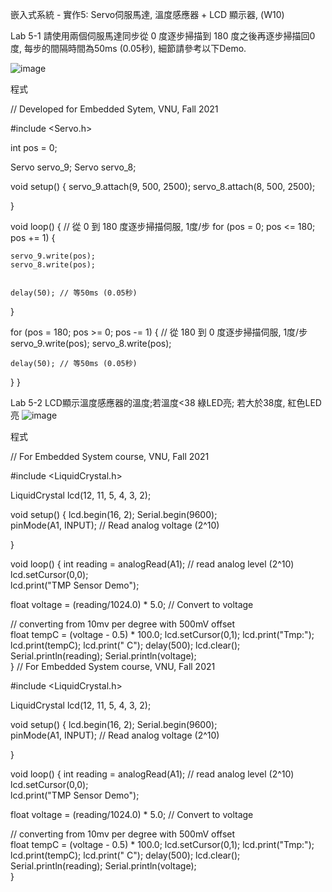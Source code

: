 

嵌入式系統 - 實作5: Servo伺服馬達, 溫度感應器 + LCD 顯示器,  (W10)

Lab 5-1 請使用兩個伺服馬達同步從 0 度逐步掃描到 180 度之後再逐步掃描回0度, 每步的間隔時間為50ms (0.05秒), 細節請參考以下Demo.

![image](https://user-images.githubusercontent.com/89329457/138580127-3b79f57a-0b10-4c98-b84d-de6c6fb65291.png)

程式

// Developed for Embedded Sytem, VNU, Fall 2021

#include <Servo.h>

int pos = 0;

Servo servo_9;
Servo servo_8;

void setup()
{
  servo_9.attach(9, 500, 2500);
  servo_8.attach(8, 500, 2500);
  
}

void loop()
{
// 從 0 到 180 度逐步掃描伺服, 1度/步
  for (pos = 0; pos <= 180; pos += 1) {

    servo_9.write(pos);
    servo_8.write(pos);
       

    delay(50); // 等50ms (0.05秒)
  }
  
  for (pos = 180; pos >= 0; pos -= 1) {
// 從 180 到 0 度逐步掃描伺服, 1度/步
    servo_9.write(pos);
     servo_8.write(pos);
        

    delay(50); // 等50ms (0.05秒)
  }
}

Lab 5-2 LCD顯示溫度感應器的溫度;若溫度<38 綠LED亮; 若大於38度, 紅色LED亮
![image](https://user-images.githubusercontent.com/89329457/138702898-45df87c2-619c-4793-846f-0462e1fd229e.png)

程式

// For Embedded System course, VNU, Fall 2021 

#include <LiquidCrystal.h>

LiquidCrystal lcd(12, 11, 5, 4, 3, 2);

void setup() {
  lcd.begin(16, 2);
  Serial.begin(9600);	
  pinMode(A1, INPUT); // Read analog voltage (2^10)

}

void loop() {
  int reading = analogRead(A1);  // read analog level (2^10)
  lcd.setCursor(0,0);  
  lcd.print("TMP Sensor Demo");

  float voltage = (reading/1024.0) * 5.0; // Convert to voltage
  
  // converting from 10mv per degree with 500mV offset  
  float tempC = (voltage - 0.5) * 100.0; 
  lcd.setCursor(0,1);
  lcd.print("Tmp:");
  lcd.print(tempC);
  lcd.print(" C");
  delay(500);
  lcd.clear();
  Serial.println(reading);
  Serial.println(voltage);  
}
// For Embedded System course, VNU, Fall 2021 

#include <LiquidCrystal.h>

LiquidCrystal lcd(12, 11, 5, 4, 3, 2);

void setup() {
  lcd.begin(16, 2);
  Serial.begin(9600);	
  pinMode(A1, INPUT); // Read analog voltage (2^10)

}

void loop() {
  int reading = analogRead(A1);  // read analog level (2^10)
  lcd.setCursor(0,0);  
  lcd.print("TMP Sensor Demo");

  float voltage = (reading/1024.0) * 5.0; // Convert to voltage
  
  // converting from 10mv per degree with 500mV offset  
  float tempC = (voltage - 0.5) * 100.0; 
  lcd.setCursor(0,1);
  lcd.print("Tmp:");
  lcd.print(tempC);
  lcd.print(" C");
  delay(500);
  lcd.clear();
  Serial.println(reading);
  Serial.println(voltage);  
}


